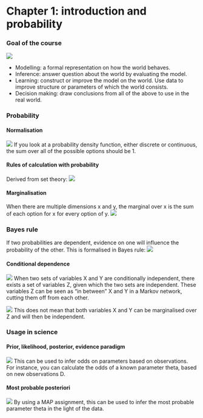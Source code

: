 # Chapter 1: introduction and probability

### Goal of the course
![](Chapter%201%20introduction%20and%20probability/image16.png)
* Modelling: a formal representation on how the world behaves.
* Inference: answer question about the world by evaluating the model.
* Learning: construct or improve the model on the world. Use data to improve structure or parameters of which the world consists.
* Decision making: draw conclusions from all of the above to use in the real world.


### Probability
#### Normalisation
![](Chapter%201%20introduction%20and%20probability/image28.png)
If you look at a probability density function, either discrete or continuous, the sum over all of the possible options should be 1.

#### Rules of calculation with probability
Derived from set theory:
![](Chapter%201%20introduction%20and%20probability/image29.png)

#### Marginalisation
When there are multiple dimensions x and y, the marginal over x is the sum of each option for x for every option of y.
![](Chapter%201%20introduction%20and%20probability/image35.png)

### Bayes rule
If two probabilities are dependent, evidence on one will influence the probability of the other. This is formalised in Bayes rule:
![](Chapter%201%20introduction%20and%20probability/image37.png)

#### Conditional dependence
![](Chapter%201%20introduction%20and%20probability/image45.png)
When two sets of variables X and Y are conditionally independent, there exists a set of variables Z, given which the two sets are independent. These variables Z can be seen as “in between” X and Y in a Markov network, cutting them off from each other.

![](Chapter%201%20introduction%20and%20probability/image46.png)
This does not mean that both variables X and Y can be marginalised over Z and will then be independent. 

### Usage in science
#### Prior, likelihood, posterior, evidence paradigm
![](Chapter%201%20introduction%20and%20probability/image52.png)
This can be used to infer odds on parameters based on observations.
For instance, you can calculate the odds of a known parameter theta, based on new observations D.
#### Most probable posteriori
![](Chapter%201%20introduction%20and%20probability/image53.png)
By using a MAP assignment, this can be used to infer the most probable parameter theta in the light of the data.

##